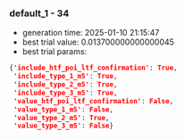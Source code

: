 
### default_1 - 34
- generation time: 2025-01-10 21:15:47
- best trial value: 0.013700000000000045
- best trial params: 
```json
{'include_htf_poi_ltf_confirmation': True,
 'include_type_1_m5': True,
 'include_type_2_m5': True,
 'include_type_3_m5': True,
 'value_htf_poi_ltf_confirmation': False,
 'value_type_1_m5': False,
 'value_type_2_m5': True,
 'value_type_3_m5': False}
```

